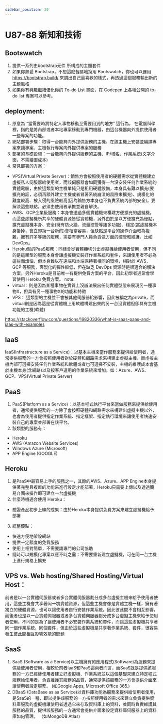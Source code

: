 ```yaml
---
sidebar_position: 30
---
```


# U87-88 新知和技術



## Bootswatch
1. 提供一系列由bootstrap元件 所構成的主題套件
2.  如果你熱愛 Bootstrap，不想這麼輕易地換用 Bootswatch，你也可以運用 https://bootstrap.build/ 來調出自己最喜歡的樣式，再透過這個服務輸出新的主題風格
3. 如果你有興趣繼續優化你的 To-do List 畫面，在 Codepen 上各種公開的 to-do list 專案可以參考。



## deployment: 
1. 原意為 “當需要時將特定人事物移動至需要用到的地方” 這行為， 在電腦科學裡，指的是將內部或者本地專案移動到專門機器，由這台機器向外提供使用者一些專案的功能。
2. 網站部署步驟：取得一台能夠向外提供服務的主機、在該主機上安裝並編譯專案來讓專案、主機執行專案向外提供專案的服務
3. 部署的基礎設施：一台能夠向外提供服務的主機、IP/域名、作業系統(文字介面，不需繪圖成本)
4. 常見部署的方案：
  - VPS(Virtual Private Server)：銷售方會按照使用者的硬體需求從實體機建立虛擬私人伺服器給使用者，而該伺服器會如同獲得一台沒安裝任何作業系統的實體電腦，由於這類型的主機單純只是租用硬體設備，本身具有難以擴充(要擴充的話，必須再額外建立主機或者冒著系統崩潰的風險來擴充)、規模化的難度較高、被入侵的風險較高(因為銷售方本身也不負責系統內部的安全)，要解決這些缺點，必須由使用者承擔並親自解決。
  - AWS、GCP企業級服務：本身會透過多個實體機來構建方便擴充的虛擬機，而這些虛擬機所共享的硬體資源皆從實體機，另外由於是以方便擴充為優點，擴充虛擬機本身、安全(擁有防火牆、流量控管等諸多功能)、穩定(當虛擬機本身掛掉，會立即換一台新的)會相當容易，但缺點是平台的操作介面較為複雜，擁有許多等級的服務，需要有專門人員負責做方面的控管和維護，比如DevOps。
  - Heroku型的PaaS服務：同樣會從實體機切分出虛擬機給使用者使用，但不同的是這類型的服務本身會讓虛擬機安裝好作業系統和套件，來讓使用者不必為這些而煩惱，但本身難以在遠端和本端保持著相同的環境，相對於 AWS、GCP 等服務，客製化的彈性較低，但在缺乏 DevOps 資源時是很適合的解決方案。另外Heroku是目前唯一有提供免費方案的平台，因此初學者通常會學習使用 Heroku 免費方案。
note:
  - virtual：則是因為某種事物在實質上沒辦法展出任何實體型態來展現另一種事物X，但具有另一種事物X的功能和特徵
  - VPS： 這類型的主機並不會被其他伺服器給影響，因此被稱之為private，而virtual則是因為這是從實體機上用軟體構建出來的另一台沒實體但卻具有主機功能的主機(軟體)

https://stackoverflow.com/questions/16820336/what-is-saas-paas-and-iaas-with-examples

## IaaS
IaaS(Infrastructure as a Service)：以基本主機來當作服務來提供給使用者，通常提供服務的一方會按照使用者對於硬體和網路需求來構建出虛擬主機，而虛擬主機內部可選擇安裝任何作業系統和軟體或者也可選擇不安裝，主機的維護成本會基於主機本身(含網路)以及按客戶選用的作業系統來增加。如：Azure、AWS、GCP、VPS(Virtual Private Server)
    
## PaaS
1. PaaS(Platform as a Service)：以基本程式執行平台來當做服務來提供給使用者，通常提供服務的一方除了會按照硬體和網路需求來構建出虛擬主機以外，也會為使用者提供指定作業系統、指定框架、指定執行環境來讓使用者快速安裝自己的專案並部署在該平台。
2. 該類型的服務有：
  - Heroku
  - AWS (Amazon Website Services)
  - Windows Azure (Microsoft)
  - APP Engine (GOOGLE)

## Heroku
1. 是PaaS中最容易上手的服務之一，其餘的AWS、Azure、APP Engine本身提供著完整且複雜的功能來進行設定才能部署，Heroku只需要上傳以及透過簡易介面來操作即可建立一台虛擬機
2. 什麼時機適合使用 Heroku：
  - 驗證產品初步上線的成果：由於Heroku本身提供免費方案來建立虛擬機給予部署
3. 統整優點：
  - 快速方便地架設網站
  - 提供一定額度的免費服務
  - 使用上相對簡單，不需要請專門的公司協助
  - 隨時可以規模化專案以應不時之需：不需要重新建立虛擬機，可在同一台主機上進行規格上擴充


## VPS vs. Web hosting/Shared Hosting/Virtual Host：
前者是以一台實體伺服器或者多台實體伺服器劃分成多台虛擬主機來給予使用者使用，這些主機會共享著同一塊實體資源，但這些主機會像是實體主機一樣，擁有著獨立的硬體資源，也可以讓使用者自行安裝作業系統，因此彼此間不會相互影響，而後者也是以一台實體伺服器或者多台實體伺服器劃分成多台虛擬主機來給予使用者使用，不同的是為了讓使用者不必安裝作業系統和套件，而讓這些虛擬機共享著同一個作業系統、同個套件，但由於這些虛擬機是共享著作業系統、套件，很容易發生彼此間相互影響效能的問題




## SaaS
1. SaaS (Software as a Service)以主機擁有的應用程式(Software)為服務來提供給使用者使用，相較於前者IaaS和PaaS這兩者而言，而SaaS就是提供該服務的一方已經替使用者建立好虛擬機、作業系統並以這個基礎來建立特定程式服務給使用者，負責維護其服務的品質，通常提供該服務的一方會提供介面來讓使用者設定服務。 (如Google Apps, Microsoft Office 365.)
2. DBaaS (DataBase as aa Service)以資料庫功能為服務來提供給使用者使用，是SaaS的一種，即以提供該服務的一方按照使用者的需求來建立負責提供資料庫服務的虛擬機讓使用者透過它來存取資料庫上的資料，並同時負責維護其服務的品質，提供該服務的一方通常會提供介面來設定資料庫伺服器上的資料庫如何管理。 （如MongoDB Atlas)